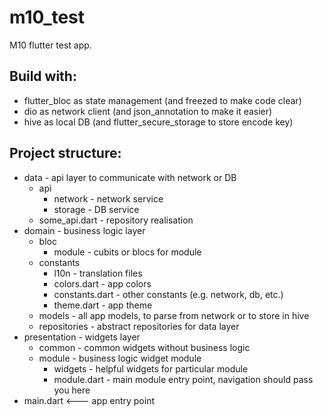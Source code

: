 # m10_test

M10 flutter test app.

## Build with:

- flutter_bloc as state management (and freezed to make code clear)
- dio as network client (and json_annotation to make it easier)
- hive as local DB (and flutter_secure_storage to store encode key)

## Project structure:

- data - api layer to communicate with network or DB
    - api
        - network - network service
        - storage - DB service
    - some_api.dart - repository realisation
- domain - business logic layer
    - bloc
        - module - cubits or blocs for module
    - constants
        - l10n - translation files
        - colors.dart - app colors
        - constants.dart - other constants (e.g. network, db, etc.)
        - theme.dart - app theme
    - models - all app models, to parse from network or to store in hive
    - repositories - abstract repositories for data layer
- presentation - widgets layer
    - common - common widgets without business logic
    - module - business logic widget module
        - widgets - helpful widgets for particular module
        - module.dart - main module entry point, navigation should pass you here
- main.dart <--- app entry point